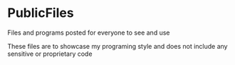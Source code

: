 # PublicFiles
Files and programs posted for everyone to see and use

These files are to showcase my programing style and does not include any sensitive or proprietary code
